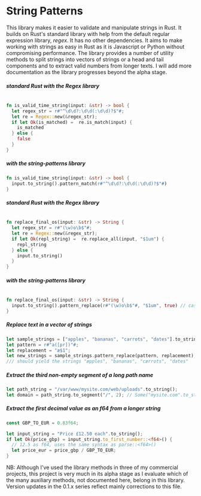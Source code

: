 # String Patterns

This library makes it easier to validate and manipulate strings in Rust. It builds on Rust's standard library with help from the default regular expression library, *regex*. It has no other dependencies. It aims to make working with strings as easy in Rust as it is Javascript or Python without compromising performance.
The library provides a number of utility methods to split strings into vectors of strings or a head and tail components and to extract valid numbers from longer texts. I will add more documentation as the library progresses beyond the alpha stage.

##### standard Rust with the Regex library
```rust

fn is_valid_time_string(input: &str) -> bool {
  let regex_str = r#"^\d\d?:\d\d(:\d\d)?$"#;
  let re = Regex::new(&regex_str);
  if let Ok(is_matched) =  re.is_match(input) {
    is_matched
  } else {
    false
  }
}
```

##### with the string-patterns library
```rust
fn is_valid_time_string(input: &str) -> bool {
  input.to_string().pattern_match(r#"^\d\d?:\d\d(:\d\d)?$"#)
}
```

##### standard Rust with the Regex library
```rust

fn replace_final_os(input: &str) -> String {
  let regex_str = r#"(\w)o\b$"#;
  let re = Regex::new(&regex_str);
  if let Ok(repl_string) =  re.replace_all(input, "$1um") {
    repl_string
  } else {
    input.to_string()
  }
}
```

##### with the string-patterns library
```rust

fn replace_final_os(input: &str) -> String {
  input.to_string().pattern_replace(r#"(\w)o\b$"#, "$1um", true) // case insensitive replacement
}
```

##### Replace text in a vector of strings
```rust
let sample_strings = ["apples", "bananas", "carrots", "dates"].to_strings(); /// cast to vector of owned strings
let pattern = r#"a([pr])"#;
let replacement = "æ$1";
let new_strings = sample_strings.pattern_replace(pattern, replacement);
/// should yield the strings "æpples", "bananas", "cærrots", "dates"
```

##### Extract the third non-empty segment of a long path name
```rust
let path_string = "/var/www/mysite.com/web/uploads".to_string();
let domain = path_string.to_segment("/", 2); // Some("mysite.com".to_string())
```

##### Extract the first decimal value as an f64 from a longer string
```rust
const GBP_TO_EUR = 0.83f64;

let input_string = "Price £12.50 each".to_string();
if let Ok(price_gbp) = input_string.to_first_number::<f64>() {
  // 12.5 as f64, uses the same syntax as parse::<f64>()
  let price_eur = price_gbp / GBP_TO_EUR;
}
```

NB: Although I've used the library methods in three of my commercial projects, this project is very much in its alpha stage as I evaluate
which of the many auxiliary methods, not documented here, belong in this library. Version updates in the 0.1.x series reflect mainly corrections to this file.
